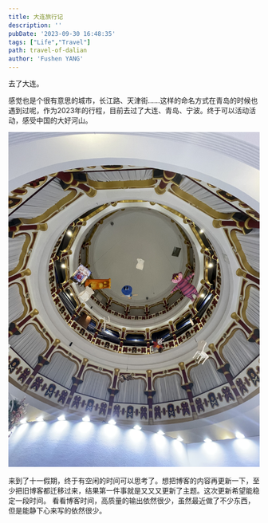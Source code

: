 ```yaml
---
title: 大连旅行记
description: ''
pubDate: '2023-09-30 16:48:35'
tags: ["Life","Travel"]
path: travel-of-dalian
author: 'Fushen YANG'
---
```

去了大连。

感觉也是个很有意思的城市，长江路、天津街……这样的命名方式在青岛的时候也遇到过呢，作为2023年的行程，目前去过了大连、青岛、宁波。终于可以活动活动，感受中国的大好河山。

![爱丽丝的屋顶，在一个商场中偶然看到的布景，可惜了，可惜了，如果在北京一定一堆人打卡](3-travel-of-dalian/alice-story.jpeg)

来到了十一假期，终于有空闲的时间可以思考了。想把博客的内容再更新一下，至少把旧博客都迁移过来，结果第一件事就是又又又更新了主题。这次更新希望能稳定一段时间。
看看博客时间，高质量的输出依然很少，虽然最近做了不少东西，但是能静下心来写的依然很少。

